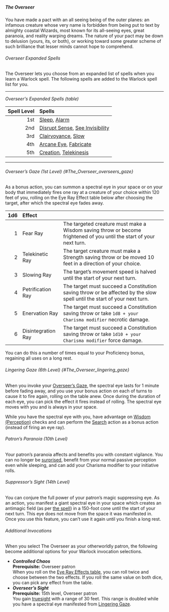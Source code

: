 ##### The Overseer

You have made a pact with an all seeing being of the outer planes:
an infamous creature whose very name is forbidden from being put to text by almighty coastal Wizards, most known for its all-seeing eyes, great paranoia, and reality warping dreams.
The nature of your pact may be down to delusion (yours, its, or both), or working toward some greater scheme of such brilliance that lesser minds cannot hope to comprehend.

###### Overseer Expanded Spells

The Overseer lets you choose from an expanded list of spells when you learn a Warlock spell.
The following spells are added to the Warlock spell list for you.

___
<!-- markdownlint-disable-next-line no-emphasis-as-heading -->
_Overseer's Expanded Spells (table)_

| Spell Level | Spells                                                                                                |
|------------:|:------------------------------------------------------------------------------------------------------|
|         1st | [Sleep](#Sleep_sleep), [Alarm](#Alarm_alarm)                                                          |
|         2nd | [Disrupt Sense](#Disrupt_Sense_disrupt_sense), [See Invisibility](#See_Invisibility_see_invisibility) |
|         3rd | [Clairvoyance](#Clairvoyance_clairvoyance), [Slow](#Slow_slow)                                        |
|         4th | [Arcane Eye](#Arcane_Eye_arcane_eye), [Fabricate](#Fabricate_fabricate)                               |
|         5th | [Creation](#Creation_creation), [Telekinesis](#Telekinesis_telekinesis)                               |

___

###### Overseer’s Gaze (1st Level) {#The_Overseer_overseers_gaze}

As a bonus action, you can summon a spectral eye in your space or on your body that immediately fires one ray at a creature of your choice within 120 feet of you, rolling on the Eye Ray Effect table below after choosing the target, after which the spectral eye fades away.

| 1d6 | Effect            |                                                           |
|----:|:------------------|:----------------------------------------------------------|
|   1 | Fear Ray          | The targeted creature must make a Wisdom saving throw or become frightened of you until the start of your next turn. |
|  2 | Telekinetic Ray    | The target creature must make a Strength saving throw or be moved 10 feet in a direction of your choice. |
|  3 | Slowing Ray        | The target’s movement speed is halved until the start of your next turn. |
|  4 | Petrification Ray  | The target must succeed a Constitution saving throw or be affected by the slow spell until the start of your next turn. |
|  5 | Enervation Ray     | The target must succeed a Constitution saving throw or take `1d8 + your Charisma modifier` necrotic damage. |
|  6 | Disintegration Ray | The target must succeed a Constitution saving throw or take `1d10 + your Charisma modifier` force damage. |

You can do this a number of times equal to your Proficiency bonus, regaining all uses on a long rest.

###### Lingering Gaze (6th Level) {#The_Overseer_lingering_gaze}

When you invoke your [Overseer’s Gaze](#The_Overseer_overseers_gaze), the spectral eye lasts for 1 minute before fading away, and you use your bonus action on each of turns to cause it to fire again, rolling on the table anew.
Once during the duration of each eye, you can pick the effect it fires instead of rolling.
The spectral eye moves with you and is always in your space.

While you have the spectral eye with you, have advantage on [Wisdom (Perception)](#Using_Wisdom_wisdom_checks) checks and can perform the [Search](#Combat_Actions_search) action as a bonus action (instead of firing an eye ray).

###### Patron’s Paranoia (10th Level)

Your patron’s paranoia affects and benefits you with constant vigilance.
You can no longer be [surprised](#Combat_General_Terms_surprise), benefit from your normal passive perception even while sleeping, and can add your Charisma modifier to your initiative rolls.

###### Suppressor’s Sight (14th Level)

You can conjure the full power of your patron’s magic suppressing eye.
As an action, you manifest a giant spectral eye in your space which creates an antimagic field (as per [the spell](#Antimagic_Field_antimagic_field)) in a 150-foot cone until the start of your next turn.
This eye does not move from the space it was manifested in.
Once you use this feature, you can’t use it again until you finish a long rest.

###### Additional Invocations

When you select The Overseer as your otherworldly patron, the following become additional options for your Warlock invocation selections.

- **_Controlled Chaos_**
  \
  **Prerequisite:**
  Overseer patron
  \
  When you roll on the [Eye Ray Effects table](#The_Overseer_overseers_gaze), you can roll twice and choose between the two effects.
  If you roll the same value on both dice, you can pick any effect from the table.
- **_Overseer’s Sight_**
  \
  **Prerequisite:**
  15th level, Overseer patron
  \
  You gain [truesight](#Exploration_Environment_truesight) with a range of 30 feet.
  This range is doubled while you have a spectral eye manifested from [Lingering Gaze](#The_Overseer_lingering_gaze).
